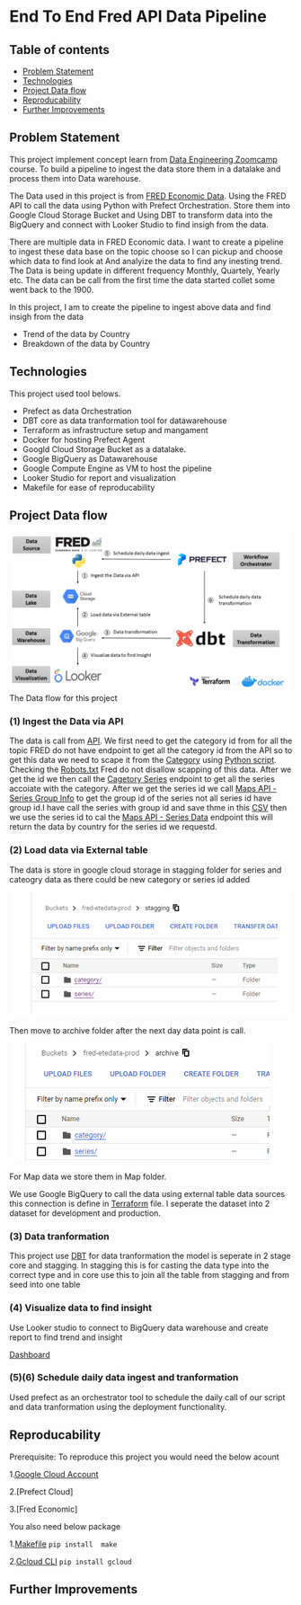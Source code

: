 # End To End Fred API Data Pipeline
## Table of contents
* [Problem Statement](#problem-statement)
* [Technologies](#technologies)
* [Project Data flow](#project-data-flow)
* [Reproducability](#reproducability)
* [Further Improvements](#further-improvements)
## Problem Statement
This project implement concept learn from [Data Engineering Zoomcamp](https://github.com/DataTalksClub/data-engineering-zoomcamp) course. 
To build a pipeline to ingest the data store them in a datalake and process them into Data warehouse.

The Data used in this project is from [FRED Economic Data](https://fred.stlouisfed.org/docs/api/fred). Using the FRED API to call the data using Python with Prefect Orchestration.
Store them into Google Cloud Storage Bucket and Using DBT to transform data into the BigQuery and connect with Looker Studio to find insigh from the data. 

There are multiple data in FRED Economic data. I want to create a pipeline to ingest these data base on the topic choose so I can pickup and choose which data to find look at
And analyize the data to find any inesting trend. The Data is being update in different frequency Monthly, Quartely, Yearly etc.
The data can be call from the first time the data started collet some went back to the 1900.

In this project, I am to create the pipeline to ingest above data and find insigh from the data 
* Trend of the data by Country
* Breakdown of the data by Country

## Technologies
This project used tool belows.
* Prefect as data Orchestration
* DBT core as data tranformation tool for datawarehouse
* Terraform as infrastructure setup and mangament
* Docker for hosting Prefect Agent
* Googld Cloud Storage Bucket as a datalake.
* Google BigQuery as Datawarehouse
* Google Compute Engine as VM to host the pipeline
* Looker Studio for report and visualization
* Makefile for ease of reproducability

## Project Data flow
![data flow](/other/image/dataflow.PNG)
The Data flow for this project

### (1) Ingest the Data via API
The data is call from [API](https://fred.stlouisfed.org/docs/api/fred/#API). We first need to get the category id from for all the topic FRED do not have endpoint to get all the category id from the API so to get this data we need to scape it from the [Category](https://fred.stlouisfed.org/categories) using [Python script](flows/Fred_Category_Scape.py). Checking the [Robots.txt](https://fred.stlouisfed.org/robots.txt) Fred do not disallow scapping of this data. After we get the id we then call the [Cagetory Series](https://fred.stlouisfed.org/docs/api/fred/category_series.html) endpoint to get all the series accoiate with the category. After we get the series id we call [Maps API - Series Group Info](https://fred.stlouisfed.org/docs/api/geofred/series_group.html) to get the group id of the series not all series id have group id.I have call the series with group id and save thme in this [CSV](/DBT/seeds/series_group.csv) then we use the series id to cal the [Maps API - Series Data](https://fred.stlouisfed.org/docs/api/geofred/series_data.html) endpoint this will return the data by country for the series id we requestd.

### (2) Load data via External table
The data is store in google cloud storage in stagging folder for series and cateogry data as there could be new category or series id added

![Storage](/other/image/bucket1.png)

Then move to archive folder after the next day data point is call.

![Archive](/other/image/bucket2.png)

For Map data we store them in Map folder.

We use Google BigQuery to call the data using external table data sources this connection is define in [Terraform](/infra/bq.tf) file.
I seperate the dataset into 2 dataset for development and production.

### (3) Data tranformation
This project use [DBT](/DBT) for data tranformation the model is seperate in 2 stage core and stagging. In stagging this is for casting the data type into the correct type and in core use this to join all the table from stagging and from seed into one table

### (4) Visualize data to find insight
Use Looker studio to connect to BigQuery data warehouse and create report to find trend and insight


[Dashboard](https://lookerstudio.google.com/reporting/88eb65d7-c3ec-44b1-898a-55ded00812a0)


### (5)(6) Schedule daily data ingest and tranformation
Used prefect as an orchestrator tool to schedule the daily call of our script and data tranformation using the deployment functionality.

## Reproducability

Prerequisite:
To reproduce this project you would need the below acount

1.[Google Cloud Account](/other/gcpsetup/)

2.[Prefect Cloud]

3.[Fred Economic]

You also need below package

1.[Makefile](https://pypi.org/project/make/) ``` pip install  make  ```

2.[Gcloud CLI](https://pypi.org/project/gcloud/) ``` pip install gcloud ```

## Further Improvements
